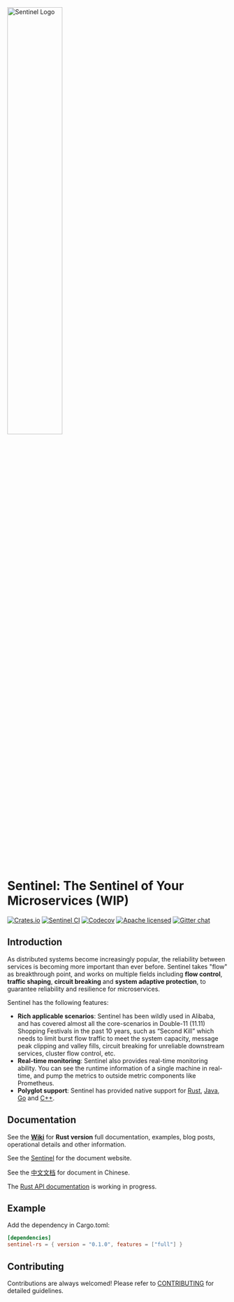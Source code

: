 <img src="https://user-images.githubusercontent.com/9434884/43697219-3cb4ef3a-9975-11e8-9a9c-73f4f537442d.png" alt="Sentinel Logo" width="50%">

# Sentinel: The Sentinel of Your Microservices (WIP)

[![Crates.io][crates-badge]][crates-url]
[![Sentinel CI][ci-badge]][ci-url]
[![Codecov][codecov-badge]][codecov-url]
[![Apache licensed][apache-badge]][apache-url]
[![Gitter chat][gitter-badge]][gitter-url]


[crates-badge]: https://img.shields.io/crates/v/sentinel-rs.svg
[crates-url]: https://crates.io/crates/sentinel-rs
[ci-badge]: https://github.com/sentinel-group/sentinel-rust/actions/workflows/ci.yml/badge.svg
[ci-url]: https://github.com/sentinel-group/sentinel-rust/actions/workflows/ci.yml
[codecov-badge]: https://codecov.io/gh/sentinel-group/sentinel-rust/branch/main/graph/badge.svg
[codecov-url]: https://codecov.io/gh/sentinel-group/sentinel-rust
[apache-badge]: https://img.shields.io/badge/license-Apache%202-4EB1BA.svg
[apache-url]: https://www.apache.org/licenses/LICENSE-2.0.html
[gitter-badge]: https://badges.gitter.im/alibaba/Sentinel.svg
[gitter-url]: https://gitter.im/alibaba/Sentinel

## Introduction

As distributed systems become increasingly popular, the reliability between services is becoming more important than ever before.
Sentinel takes "flow" as breakthrough point, and works on multiple fields including **flow control**,
**traffic shaping**, **circuit breaking** and **system adaptive protection**, to guarantee reliability and resilience for microservices.

Sentinel has the following features:

- **Rich applicable scenarios**: Sentinel has been wildly used in Alibaba, and has covered almost all the core-scenarios in Double-11 (11.11) Shopping Festivals in the past 10 years, such as “Second Kill” which needs to limit burst flow traffic to meet the system capacity, message peak clipping and valley fills, circuit breaking for unreliable downstream services, cluster flow control, etc.
- **Real-time monitoring**: Sentinel also provides real-time monitoring ability. You can see the runtime information of a single machine in real-time, and pump the metrics to outside metric components like Prometheus.
- **Polyglot support**: Sentinel has provided native support for [Rust](https://github.com/sentinel-group/sentinel-rust), [Java](https://github.com/alibaba/Sentinel), [Go](https://github.com/alibaba/sentinel-golang) and [C++](https://github.com/alibaba/sentinel-cpp).


## Documentation

See the [**Wiki**](https://github.com/sentinel-group/sentinel-rust/wiki) for **Rust version** full documentation, examples, blog posts, operational details and other information.

See the [Sentinel](https://sentinelguard.io/en-us/) for the document website.

See the [中文文档](https://sentinelguard.io/zh-cn/) for document in Chinese.

The [Rust API documentation](https://docs.rs/sentinel-rs/latest) is working in progress.

## Example

Add the dependency in Cargo.toml:

```toml
[dependencies]
sentinel-rs = { version = "0.1.0", features = ["full"] }
```

## Contributing

Contributions are always welcomed! Please refer to [CONTRIBUTING](./CONTRIBUTING.md) for detailed guidelines.
